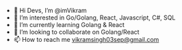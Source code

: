- 👋 Hi Devs, I’m @imVikram
- 👀 I’m interested in Go/Golang, React, Javascript, C#, SQL
- 🌱 I’m currently learning Golang & React 
- 💞️ I’m looking to collaborate on Golang/React
- 📫 How to reach me vikramsingh03sep@gmail.com

<!---
imVikram/imVikram is a ✨ special ✨ repository because its `README.md` (this file) appears on your GitHub profile.
You can click the Preview link to take a look at your changes.
--->
